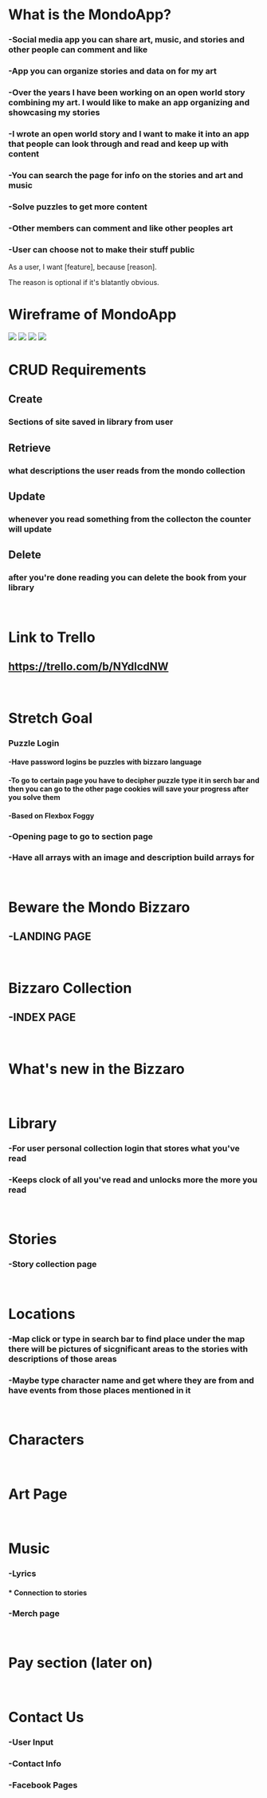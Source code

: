 
# What is the MondoApp?
### -Social media app you can share art, music, and stories and other people can comment and like
### -App you can organize stories and data on for my art
### -Over the years I have been working on an open world story combining my art. I would like to make an app organizing and showcasing my stories
### -I wrote an open world story and I want to make it into an app that people can look through and read and keep up with content
### -You can search the page for info on the stories and art and music
### -Solve puzzles to get more content
### -Other members can comment and like other peoples art
### -User can choose not to make their stuff public



As a user, I want [feature], because [reason].

The reason is optional if it's blatantly obvious.


  <!-- mongoose.connect(process.env.DATABASE_URL, {
  useNewUrlParser: true,
  useUnifiedTopology: true,
  useCreateIndex: true
} -->


<!-- client id 279717204064-advpecc5n80il2b8adt7i91ppgbedmrb.apps.googleusercontent.com -->
<!-- client secret NBBfEwfKVtO3BPqOpD-x29Rc -->

<!-- mongodb+srv://admin:Mango383@cluster0.m0exe.mongodb.net/mondoData?retryWrites=true&w=majority -->

<!-- heroku config:set GOOGLE_CALLBACK=https://bizzaro-app.herokuapp.com/oauth2callback
https://bizzaro-app.herokuapp.com/ | https://git.heroku.com/sei-students.git -->
<!-- https://git.heroku.com/bizzaro-app.git -->

<!-- heroku  https://git.heroku.com/bizzaro-app.git (fetch)
heroku  https://git.heroku.com/bizzaro-app.git (push)
origin  https://github.com/mondobiz/mondo-app.git (fetch)
origin  https://github.com/mondobiz/mondo-app.git (push) -->



# Wireframe of MondoApp 
<img src="images/wireFrame2.jpg">
<img src="images/wireFrame3.jpg">
<img src="images/wireFrame4.jpg">
<img src="images/wireFrame5.jpg">


# CRUD Requirements
## Create
### Sections of site saved in library from user
## Retrieve
### what descriptions the user reads from the mondo collection
## Update
### whenever you read something from the collecton the counter will update
## Delete
### after you're done reading you can delete the book from your library
<br>
 
# Link to Trello
## https://trello.com/b/NYdlcdNW
<br>

# Stretch Goal
### Puzzle Login
#### -Have password logins be puzzles with bizzaro language
#### -To go to certain page you have to  decipher puzzle type it in serch bar and then you can go to the other page cookies will save your progress after you solve them
#### -Based on Flexbox Foggy

### -Opening page to go to section page
### -Have all arrays with an image and description build arrays for 
<br>

# Beware the Mondo Bizzaro
## -LANDING PAGE
<br>

# Bizzaro Collection
## -INDEX PAGE
<br>

# What's new in the Bizzaro
<br>

# Library 
### -For user personal collection login that stores what you've read
### -Keeps clock of all you've read and unlocks more the more you read
<br>

# Stories
### -Story collection page
<br>

# Locations
### -Map click or type in search bar to find place under the map there will be pictures of sicgnificant areas to the stories with descriptions of those areas
### -Maybe type character name and get where they are from and have events from those places mentioned in it
<br>

# Characters
<br>

# Art Page
<br>

# Music
### -Lyrics
#### * Connection to stories
### -Merch page
<br>

# Pay section (later on)
<br>

# Contact Us
### -User Input
### -Contact Info
### -Facebook Pages

